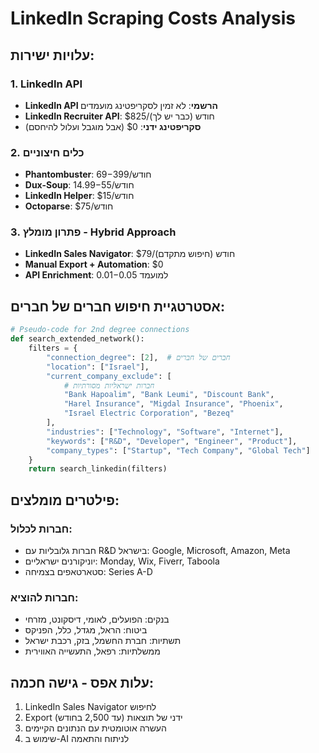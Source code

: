 # LinkedIn Scraping Costs Analysis

## עלויות ישירות:

### 1. LinkedIn API
- **LinkedIn API הרשמי**: לא זמין לסקריפטינג מועמדים
- **LinkedIn Recruiter API**: $825/חודש (כבר יש לך)
- **סקריפטינג ידני**: $0 (אבל מוגבל ועלול להיחסם)

### 2. כלים חיצוניים
- **Phantombuster**: $69-$399/חודש
- **Dux-Soup**: $14.99-$55/חודש
- **LinkedIn Helper**: $15/חודש
- **Octoparse**: $75/חודש

### 3. פתרון מומלץ - Hybrid Approach
- **LinkedIn Sales Navigator**: $79/חודש (חיפוש מתקדם)
- **Manual Export + Automation**: $0
- **API Enrichment**: $0.01-$0.05 למועמד

## אסטרטגיית חיפוש חברים של חברים:

```python
# Pseudo-code for 2nd degree connections
def search_extended_network():
    filters = {
        "connection_degree": [2],  # חברים של חברים
        "location": ["Israel"],
        "current_company_exclude": [
            # חברות ישראליות מסורתיות
            "Bank Hapoalim", "Bank Leumi", "Discount Bank",
            "Harel Insurance", "Migdal Insurance", "Phoenix",
            "Israel Electric Corporation", "Bezeq"
        ],
        "industries": ["Technology", "Software", "Internet"],
        "keywords": ["R&D", "Developer", "Engineer", "Product"],
        "company_types": ["Startup", "Tech Company", "Global Tech"]
    }
    return search_linkedin(filters)
```

## פילטרים מומלצים:

### חברות לכלול:
- חברות גלובליות עם R&D בישראל: Google, Microsoft, Amazon, Meta
- יוניקורנים ישראליים: Monday, Wix, Fiverr, Taboola
- סטארטאפים בצמיחה: Series A-D

### חברות להוציא:
- בנקים: הפועלים, לאומי, דיסקונט, מזרחי
- ביטוח: הראל, מגדל, כלל, הפניקס
- תשתיות: חברת החשמל, בזק, רכבת ישראל
- ממשלתיות: רפאל, התעשייה האווירית

## עלות אפס - גישה חכמה:
1. LinkedIn Sales Navigator לחיפוש
2. Export ידני של תוצאות (עד 2,500 בחודש)
3. העשרה אוטומטית עם הנתונים הקיימים
4. שימוש ב-AI לניתוח והתאמה 
